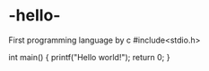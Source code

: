 # -hello-
First programming language by c
#include<stdio.h>

int main()
{
    printf("Hello world!");
    return 0;
}
